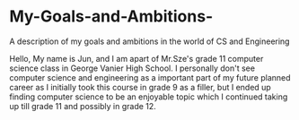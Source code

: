 # My-Goals-and-Ambitions-
A description of my goals and ambitions in the world of CS and Engineering 

Hello, My name is Jun, and I am apart of Mr.Sze's grade 11 computer science class in George Vanier High School.
I personally don't see computer science and engineering as a important part of my future planned career as I initially took this course in grade 9 as a filler, but I ended up finding computer science to be an enjoyable topic which I continued taking up till grade 11 and possibly in grade 12.
